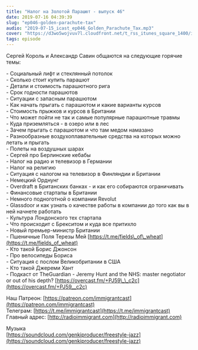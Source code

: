 ```yaml
---
title: "Налог на Золотой Парашют - выпуск 46"
date: 2019-07-16 04:39:39
slug: "ep046-golden-parachute-tax"
audio: "2019-07-15_icast_ep046_Golden_Parachute_Tax.mp3"
cover: "https://d3wo5wojvuv7l.cloudfront.net/t_rss_itunes_square_1400/images.spreaker.com/original/d20daaa729fc8cae11f6717f5c961b50.jpg"
tags: episode
---
```

Сергей Король и Александр Савин общаются на следующие горячие темы:  
  
\- Социальный лифт и стеклянный потолок  
\- Сколько стоит купить парашют  
\- Детали и стоимость парашютного рига  
\- Срок годности парашютов  
\- Ситуации с запасным парашютом  
\- Как начать прыгать с парашютом и какие варианты курсов  
\- Стоимость прыжков и курсов в Британии  
\- Что может пойти не так и самые популярные парашютные травмы  
\- Куда приземляться - в озеро или в лес  
\- Зачем прыгать с парашютом и что там медом намазано  
\- Разнообразные воздухоплавательные средства на которых можно летать и прыгать  
\- Полеты на воздушных шарах  
\- Сергей про Берлинские кебабы  
\- Налог на радио и телевизор в Германии  
\- Налог на религию  
\- Ситуация с налогом на телевизор в Финляндии и Британии  
\- Немецкий Орднунг  
\- Overdraft в Британских банках - и как его собираются ограничивать  
\- Финансовые стартапы в Британии  
\- Немного подноготной о компании Revolut  
\- Glassdoor и как узнать о качестве работы в компании до того как вы в ней начнете работать  
\- Культура Лондонского тех стартапа  
\- Что происходит с Брекситом и куда все притихло  
\- Новый премьер-министр Британии  
\- Пшеничные Поля Терезы Мей [https://t.me/fields\_of\_wheat](https://t.me/fields_of_wheat)  
\- Кто такой Борис Джонсон  
\- Про велосипеды Бориса  
\- Ситуация с послом Великобритании в США  
\- Кто такой Джереми Хант  
\- Подкаст от TheGuardian - Jeremy Hunt and the NHS: master negotiator or out of his depth? [https://overcast.fm/+PJ59\_\_c2c](https://overcast.fm/+PJ59__c2c)  
  
Наш Патреон: [https://patreon.com/immigrantcast](https://patreon.com/immigrantcast)  
Телеграм: [https://t.me/immigrantcast](https://t.me/immigrantcast)  
Главный адрес: [http://radioimmigrant.com](http://radioimmigrant.com)  
  
Музыка  
[https://soundcloud.com/genkiproducer/freestyle-jazz](https://soundcloud.com/genkiproducer/freestyle-jazz)
